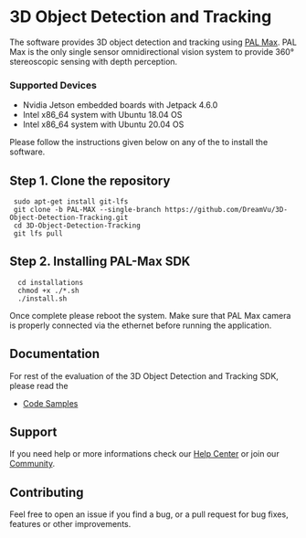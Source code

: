 # 3D Object Detection and Tracking 
The software provides 3D object detection and tracking using [PAL Max](https://dreamvu.com/pal-ethernet/). PAL Max is the only single sensor omnidirectional vision system to provide 360° stereoscopic sensing with depth perception. 

### Supported Devices
- Nvidia Jetson embedded boards with Jetpack 4.6.0 
- Intel x86_64 system with Ubuntu 18.04 OS
- Intel x86_64 system with Ubuntu 20.04 OS

Please follow the instructions given below on any of the to install the software.

## Step 1. Clone the repository 
     sudo apt-get install git-lfs
     git clone -b PAL-MAX --single-branch https://github.com/DreamVu/3D-Object-Detection-Tracking.git
     cd 3D-Object-Detection-Tracking
     git lfs pull
      

## Step 2. Installing PAL-Max SDK
      cd installations
      chmod +x ./*.sh
      ./install.sh
            
Once complete please reboot the system. Make sure that PAL Max camera is properly connected via the ethernet before running the application.


## Documentation 
For rest of the evaluation of the 3D Object Detection and Tracking SDK, please read the 
- [Code Samples](https://docs.google.com/document/d/e/2PACX-1vR7AxhhOOp9K8PDviGaXRaw3Ui5E7omyL_hnvdsyWF_3dowyrgx8Zmc1mH1FOV3nsmt_HmEuBDpl-ZZ/pub)

## Support 
If you need help or more informations check our [Help Center](https://support.dreamvu.com/portal/en/home) or join our [Community](https://support.dreamvu.com/portal/en/community/dreamvu-inc).

## Contributing
Feel free to open an issue if you find a bug, or a pull request for bug fixes, features or other improvements.
